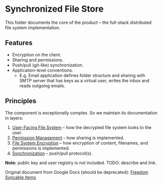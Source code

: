# Synchronized File Store

This folder documents the core of the product – the full-stack distributed file system implementation.

## Features

- Encryption on the client.
- Sharing and permissions.
- Push/pull (git-like) synchronization.
- Application-level conventions.
    - E.g. Email application defines folder structure and sharing with SMTP server that has keys as a virtual user, writes the inbox and reads outgoing emails.

## Principles

The component is exceptionally complex. So we maintain its documentation in layers:

1. [User-Facing File System](User-Facing%20File%20System.md) – how the decrypted file system looks to the user.
2. [Permission Management](Permission%20Management.md) – how sharing is implemented.
3. [File System Encryption](File%20System%20Encryption.md) – how encryption of content, filenames, and permissions is implemented.
4. [Synchronization](Synchronization.md) – push/pull protocol(s).

**Note:** public key and user registry is not included. TODO: describe and link.

Original document from Google Docs (should be deprecated): [Freedom Syncable Items](Freedom%20Syncable%20Items.md)
